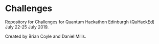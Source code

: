 # Challenges
 Repository for Challenges for Quantum Hackathon Edinburgh (QuHackEd) July 22-25 July 2019.

Created by Brian Coyle and Daniel Mills.

